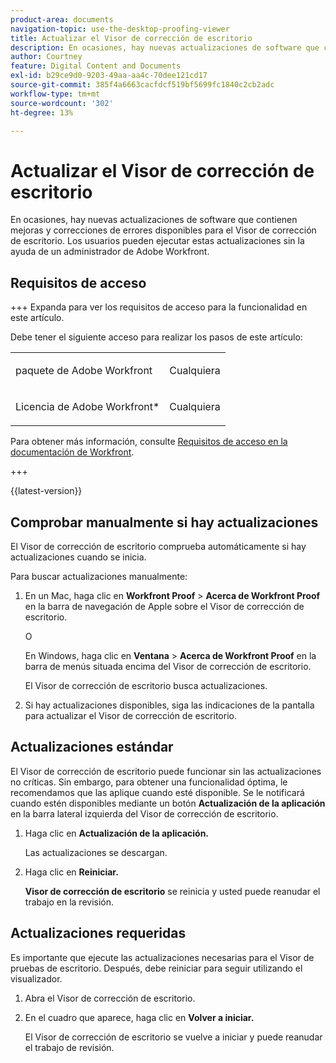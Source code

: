 ```yaml
---
product-area: documents
navigation-topic: use-the-desktop-proofing-viewer
title: Actualizar el Visor de corrección de escritorio
description: En ocasiones, hay nuevas actualizaciones de software que contienen mejoras y correcciones de errores disponibles para el Visor de corrección de escritorio. Los usuarios pueden ejecutar estas actualizaciones sin la ayuda de un administrador de Adobe Workfront.
author: Courtney
feature: Digital Content and Documents
exl-id: b29ce9d0-9203-49aa-aa4c-70dee121cd17
source-git-commit: 385f4a6663cacfdcf519bf5699fc1840c2cb2adc
workflow-type: tm+mt
source-wordcount: '302'
ht-degree: 13%

---
```


# Actualizar el Visor de corrección de escritorio

En ocasiones, hay nuevas actualizaciones de software que contienen mejoras y correcciones de errores disponibles para el Visor de corrección de escritorio. Los usuarios pueden ejecutar estas actualizaciones sin la ayuda de un administrador de Adobe Workfront.

<!--
>[!IMPORTANT]
>
>Windows users must manually reinstall the Desktop Proofing Viewer to support Chrome version 91. After manually reinstalling, the Desktop Proofing Viewer upgrades to the latest version (2.0.15). Future updates to the Desktop Proofing Viewer will be automatic. For information in reinstalling, see [Install the Desktop Proofing Viewer](../../../review-and-approve-work/proofing/use-the-desktop-proofing-viewer/installing-desktop-proofing-viewer.md). -->

## Requisitos de acceso

+++ Expanda para ver los requisitos de acceso para la funcionalidad en este artículo.

Debe tener el siguiente acceso para realizar los pasos de este artículo:

<table style="table-layout:auto"> 
 <col> 
 <col> 
 <tbody> 
  <tr> 
   <td role="rowheader">paquete de Adobe Workfront</td> 
   <td> <p>Cualquiera</p> </td> 
  </tr> 
  <tr> 
   <td role="rowheader">Licencia de Adobe Workfront*</td> 
   <td> <p>Cualquiera</p> </td> 
  </tr> 
 </tbody> 
</table>

Para obtener más información, consulte [Requisitos de acceso en la documentación de Workfront](/help/quicksilver/administration-and-setup/add-users/access-levels-and-object-permissions/access-level-requirements-in-documentation.md).

+++

{{latest-version}}

## Comprobar manualmente si hay actualizaciones

El Visor de corrección de escritorio comprueba automáticamente si hay actualizaciones cuando se inicia. 

Para buscar actualizaciones manualmente:

1. En un Mac, haga clic en **Workfront Proof** > **Acerca de Workfront Proof** en la barra de navegación de Apple sobre el Visor de corrección de escritorio. 

   O

   En Windows, haga clic en **Ventana** > **Acerca de Workfront Proof** en la barra de menús situada encima del Visor de corrección de escritorio.

   El Visor de corrección de escritorio busca actualizaciones.

1. Si hay actualizaciones disponibles, siga las indicaciones de la pantalla para actualizar el Visor de corrección de escritorio.

## Actualizaciones estándar

El Visor de corrección de escritorio puede funcionar sin las actualizaciones no críticas. Sin embargo, para obtener una funcionalidad óptima, le recomendamos que las aplique cuando esté disponible. Se le notificará cuando estén disponibles mediante un botón **Actualización de la aplicación** en la barra lateral izquierda del Visor de corrección de escritorio.

1. Haga clic en **Actualización de la aplicación.**

   Las actualizaciones se descargan.

1. Haga clic en **Reiniciar.**

   **Visor de corrección de escritorio** se reinicia y usted puede reanudar el trabajo en la revisión.

## Actualizaciones requeridas

Es importante que ejecute las actualizaciones necesarias para el Visor de pruebas de escritorio. Después, debe reiniciar para seguir utilizando el visualizador.

1. Abra el Visor de corrección de escritorio.
1. En el cuadro que aparece, haga clic en **Volver a iniciar.**

   El Visor de corrección de escritorio se vuelve a iniciar y puede reanudar el trabajo de revisión. 
